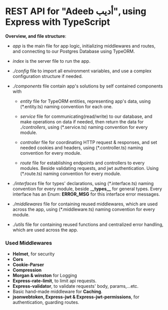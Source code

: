 # REST API for "Adeeb أديب", using Express with TypeScript

**Overview, and file structure**:

- _app_ is the main file for app logic, initializing middlewares and routes, and
  connecting to our Postgres Database using TypeORM.

- _index_ is the server file to run the app.

- _./config_ file to import all environment variables, and use a complex
  configuration structure if needed.

- _./components_ file contain app's solutions by self contained components with

  - _entity_ file for TypeORM entities, representing app's data, using (\*.entity.ts) naming convention for each one.

  - _service_ file for communicating(read/write) to our database, and make
    operations on data if needed, then return the data for _./controllers_,
    using (\*.service.ts) naming convention for every module.

  - _controller_ file for coordinating HTTP request & responses, and set needed
    cookies and headers, using (\*.controller.ts) naming convention for every
    module.

  - _route_ file for establishing endpoints and controllers to every modules.
    Beside validating requests, and jwt authentication. Using (\*.route.ts)
    naming convention for every module.

- _./interfaces_ file for types' declarations, using (\*.interface.ts) naming
  convention for every module, beside \_**\_types\_\_** for general types. Every interface has an Enum: **ERROR_MSG** for this interface error messages.

- _./middlewares_ file for containing reused middlewares, which are used across
  the app, using (\*.middleware.ts) naming convention for every module.

- _./utils_ file for containing reused functions and centralized error handling, which are used across the app.

### Used Middlewares

- **Helmet**, for security
- **Cors**
- **Cookie-Parser**
- **Compression**
- **Morgan & winston** for Logging
- **Express-rate-limit**, to limit api requests.
- **Express-validator**, to validate requests' body, params,...etc.
- Basic hand-made middleware for **Caching**.
- **jsonwebtoken, Express-jwt & Express-jwt-permissions**, for authentication,
  guarding routes.

